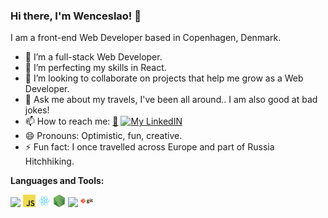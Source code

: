 ### Hi there, I'm Wenceslao! 👋
I am a front-end Web Developer based in Copenhagen, Denmark.<br>

- 🔭 I’m a full-stack Web Developer.<br>
- 🌱 I’m perfecting my skills in React.<br>
- 👯 I’m looking to collaborate on projects that help me grow as a Web Developer.<br>
- 💬 Ask me about my travels, I've been all around.. I am also good at bad jokes! <br>
- 📫 How to reach me: [:email:](mailto:wencho22@gmail.com) [<img alt="My LinkedIN" width="15px" src="https://raw.githubusercontent.com/peterthehan/peterthehan/master/assets/linkedin.svg" />](https://www.linkedin.com/in/wenceslao-posse-silva-039011206/)<br>
- 😄 Pronouns: Optimistic, fun, creative.<br>
- ⚡ Fun fact: I once travelled across Europe and part of Russia Hitchhiking.

**Languages and Tools:**  

<code><img height="20px" src="https://upload.wikimedia.org/wikipedia/commons/thumb/1/10/CSS3_and_HTML5_logos_and_wordmarks.svg/791px-CSS3_and_HTML5_logos_and_wordmarks.svg.png"></code>
<code><img height="20px" src="https://raw.githubusercontent.com/github/explore/80688e429a7d4ef2fca1e82350fe8e3517d3494d/topics/javascript/javascript.png"></code>
<code><img height="20px" src="https://raw.githubusercontent.com/github/explore/80688e429a7d4ef2fca1e82350fe8e3517d3494d/topics/react/react.png"></code>
<code><img height="20px" src="https://raw.githubusercontent.com/github/explore/80688e429a7d4ef2fca1e82350fe8e3517d3494d/topics/nodejs/nodejs.png"></code>
<code><img height="20px" src="https://user-images.githubusercontent.com/23016064/32404921-03554c5a-c15b-11e7-9a46-059351545bdf.png"></code>
<code><img height="20px" src="https://raw.githubusercontent.com/github/explore/80688e429a7d4ef2fca1e82350fe8e3517d3494d/topics/git/git.png"></code>

